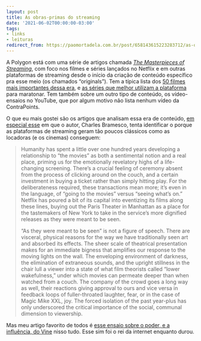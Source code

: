 ```yaml
---
layout: post
title: As obras-primas do streaming
date: '2021-06-02T00:00:00-03:00'
tags:
- links
- leituras
redirect_from: https://paomortadela.com.br/post/658143615223283712/as-obras-primas-do-streaming
---
```

A Polygon está com uma série de artigos chamada [_The Masterpieces of Streaming_](https://www.polygon.com/features/22417308/masterpieces-of-streaming), com foco nos filmes e séries lançados no Netflix e em outras plataformas de streaming desde o início da criação de conteúdo específico pra esse meio (os chamados “originals”). Tem a típica lista dos [50 filmes mais importantes dessa era](https://www.polygon.com/22417309/best-original-movies-streaming-services), e [as séries que melhor utilizam a plataforma](https://www.polygon.com/22417317/best-tv-shows-binge-watch) para maratonar. Tem também sobre um outro tipo de conteúdo, os vídeo-ensaios no YouTube, que por algum motivo não lista nenhum vídeo da ContraPoints.

O que eu mais gostei são os artigos que analisam essa era de conteúdo, [em especial esse](https://www.polygon.com/22417314/streaming-movies-netflix-classic-films) em que o autor, Charles Bramesco, tenta identificar o porque as plataformas de streaming geram tão poucos clássicos como as locadoras (e os cinemas) conseguem:

> Humanity has spent a little over one hundred years developing a relationship to “the movies” as both a sentimental notion and a real place, priming us for the emotionally revelatory highs of a life-changing screening. There’s a crucial feeling of ceremony absent from the process of clicking around on the couch, and a certain investment in buying a ticket rather than simply hitting play. For the deliberateness required, these transactions mean more; it’s even in the language, of “going to the movies” versus “seeing what’s on.” Netflix has poured a bit of its capital into eventizing its films along these lines, buying out the Paris Theater in Manhattan as a place for the tastemakers of New York to take in the service’s more dignified releases as they were meant to be seen.
> 
> “As they were meant to be seen” is not a figure of speech. There are visceral, physical reasons for the way we have traditionally seen art and absorbed its effects. The sheer scale of theatrical presentation makes for an immediate bigness that amplifies our response to the moving lights on the wall. The enveloping environment of darkness, the elimination of extraneous sounds, and the upright stillness in the chair lull a viewer into a state of what film theorists called “lower wakefulness,” under which movies can permeate deeper than when watched from a couch. The company of the crowd goes a long way as well, their reactions giving approval to ours and vice versa in feedback loops of fuller-throated laughter, fear, or in the case of Magic Mike XXL, joy. The forced isolation of the past year-plus has only underscored the critical importance of the social, communal dimension to viewership.

Mas meu artigo favorito de todos é [esse ensaio sobre o poder, e a influência, do Vine](https://www.polygon.com/22417319/best-vine-videos-compilation) nisso tudo. Esse sim foi o rei da internet enquanto durou.

